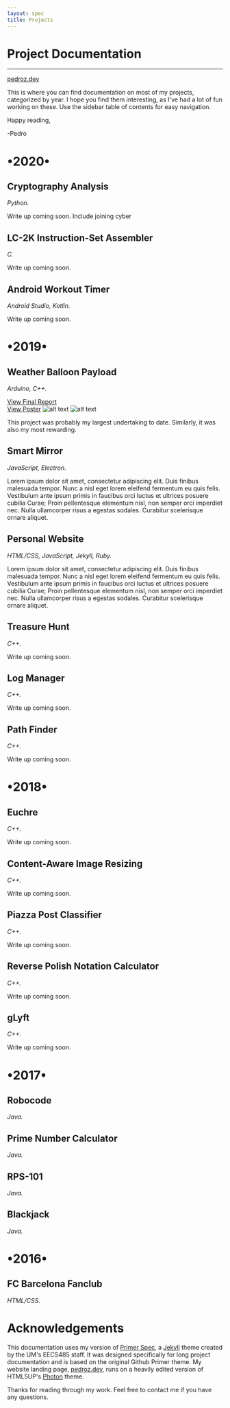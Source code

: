 ```yaml
---
layout: spec
title: Projects
---
```


Project Documentation
=======================

---

[pedroz.dev](https://pedroz.dev/)

This is where you can find documentation on most of my projects, categorized by year. I hope you find them interesting, as I've had a lot of fun working on these. Use the sidebar table of contents for easy navigation.

Happy reading,

-Pedro














•2020•
=======================

Cryptography Analysis
-----------------------
*Python.*

Write up coming soon. Include joining cyber

LC-2K Instruction-Set Assembler
-----------------------
*C.*

Write up coming soon.

Android Workout Timer
-----------------------
*Android Studio, Kotlin.*

Write up coming soon.














•2019•
=======================

Weather Balloon Payload
-----------------------
*Arduino, C++.*

[View Final Report](https://pedroz.dev/projects/weather_ballon/final_report.pdf)  
[View Poster](https://pedroz.dev/projects/weather_ballon/team12_poster.pdf)
![alt text](https://pedroz.dev/projects/weather_ballon/team.jpg "Team Picture")
![alt text](https://pedroz.dev/projects/weather_ballon/pcb.JPG "PCB Picture")

This project was probably my largest undertaking to date. Similarly, it was also my most rewarding.

Smart Mirror
-----------------------
*JavaScript, Electron.*

Lorem ipsum dolor sit amet, consectetur adipiscing elit. Duis finibus malesuada tempor. Nunc a nisl eget lorem eleifend fermentum eu quis felis. Vestibulum ante ipsum primis in faucibus orci luctus et ultrices posuere cubilia Curae; Proin pellentesque elementum nisl, non semper orci imperdiet nec. Nulla ullamcorper risus a egestas sodales. Curabitur scelerisque ornare aliquet.



Personal Website
-----------------------
*HTML/CSS, JavaScript, Jekyll, Ruby.*

Lorem ipsum dolor sit amet, consectetur adipiscing elit. Duis finibus malesuada tempor. Nunc a nisl eget lorem eleifend fermentum eu quis felis. Vestibulum ante ipsum primis in faucibus orci luctus et ultrices posuere cubilia Curae; Proin pellentesque elementum nisl, non semper orci imperdiet nec. Nulla ullamcorper risus a egestas sodales. Curabitur scelerisque ornare aliquet.


Treasure Hunt
-----------------------
*C++.*

Write up coming soon.

Log Manager
-----------------------
*C++.*

Write up coming soon.

Path Finder
-----------------------
*C++.*

Write up coming soon.














•2018•
=======================

Euchre
-----------------------
*C++.*

Write up coming soon.

Content-Aware Image Resizing
-----------------------
*C++.*

Write up coming soon.

Piazza Post Classifier
-----------------------
*C++.*

Write up coming soon.

Reverse Polish Notation Calculator
-----------------------
*C++.*

Write up coming soon.

gLyft
-----------------------
*C++.*

Write up coming soon.





•2017•
=======================

Robocode
-----------------------
*Java.*

Prime Number Calculator
-----------------------
*Java.*

RPS-101
-----------------------
*Java.*

Blackjack
-----------------------
*Java.*

•2016•
=======================

FC Barcelona Fanclub
-----------------------
*HTML/CSS.*




Acknowledgements
=======================
This documentation uses my version of [Primer Spec](https://github.com/eecs485staff/primer-spec), a [Jekyll](https://github.com/jekyll/jekyll) theme created by the UM's EECS485 staff. It was designed specifically for long project documentation and is based on the original Github Primer theme. My website landing page, [pedroz.dev](https://pedroz.dev/), runs on a heavily edited version of HTML5UP's [Photon](https://html5up.net/photon) theme.

Thanks for reading through my work. Feel free to contact me if you have any questions.